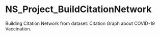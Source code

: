 # NS_Project_BuildCitationNetwork
Building Citation Network from dataset: Citation Graph about COVID-19 Vaccination.
